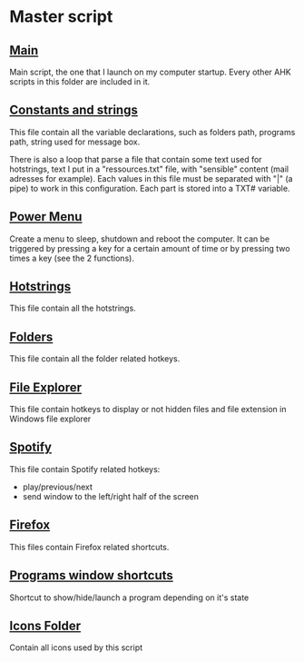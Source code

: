 Master script
=========

[Main](Main.ahk)
-
Main script, the one that I launch on my computer startup. Every other AHK scripts in this folder are included in it.

[Constants and strings](Constants.ahk)
-
This file contain all the variable declarations, such as folders path, programs path, string used for message box.

There is also a loop that parse a file that contain some text used for hotstrings, text I put in a "ressources.txt" file, with "sensible" content (mail adresses for example). Each values in this file must be separated with "|" (a pipe) to work in this configuration. Each part is stored into a TXT# variable.

[Power Menu](PowerMenu.ahk)
-
Create a menu to sleep, shutdown and reboot the computer. It can be triggered by pressing a key for a certain amount of time or by pressing two times a key (see the 2 functions).

[Hotstrings](Hotstrings.ahk)
-
This file contain all the hotstrings.

[Folders](Folders.ahk)
-
This file contain all the folder related hotkeys.

[File Explorer](FileExplorer.ahk)
-
This file contain hotkeys to display or not hidden files and file extension in Windows file explorer

[Spotify](Spotify.ahk)
-
This file contain Spotify related hotkeys: 
* play/previous/next
* send window to the left/right half of the screen

[Firefox](Firefox.ahk)
-
This files contain Firefox related shortcuts.

[Programs window shortcuts](ShortcutProgram.ahk)
-
Shortcut to show/hide/launch a program depending on it's state

[Icons Folder](Icons)
-
Contain all icons used by this script
